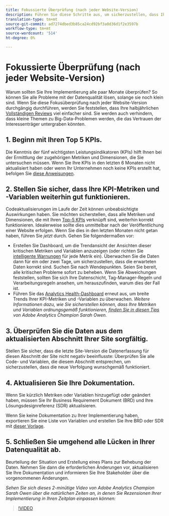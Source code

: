 ```yaml
---
title: Fokussierte Überprüfung (nach jeder Website-Version)
description: Führen Sie diese Schritte aus, um sicherzustellen, dass Ihre Implementierung fehlerfrei und im Einklang mit Ihren KPIs ausgeführt wird.
translation-type: tm+mt
source-git-commit: ad7274dbed3b85ca24cd92bf3a0d36d1f2e3597b
workflow-type: tm+mt
source-wordcount: '514'
ht-degree: 0%

---
```



# Fokussierte Überprüfung (nach jeder Website-Version)

Warum sollten Sie Ihre Implementierung alle paar Monate überprüfen? So können Sie alle Probleme mit der Datenqualität lösen, solange sie noch klein sind. Wenn Sie diese Fokusüberprüfung nach jeder Website-Version durchgängig durchführen, werden Sie feststellen, dass Ihre halbjährlichen [Vollständigen Reviews](/help/implement/review/full-review.md) viel einfacher sind. Sie werden auch verhindern, dass kleine Themen zu Big-Data-Problemen werden, die das Vertrauen der Interessenträger untergraben könnten.

## 1. Beginn mit Ihren Top 5 KPIs.

Die Kenntnis der fünf wichtigsten Leistungsindikatoren (KPIs) hilft Ihnen bei der Ermittlung der zugehörigen Metriken und Dimensionen, die Sie untersuchen müssen. Wenn Sie Ihre KPIs in den letzten 6 Monaten nicht aktualisiert haben oder wenn Ihr Unternehmen noch keine KPIs erstellt hat, befolgen Sie [diese Anweisungen](/help/implement/review/define-kpis.md).

## 2. Stellen Sie sicher, dass Ihre KPI-Metriken und -Variablen weiterhin gut funktionieren.

Codeaktualisierungen im Laufe der Zeit können unbeabsichtigte Auswirkungen haben. Sie möchten sicherstellen, dass alle Metriken und Dimensionen, die mit Ihren [Top-5 KPIs](/help/implement/review/define-kpis.md) verknüpft sind, weiterhin korrekt funktionieren. Idealerweise sollte dies unmittelbar nach der Veröffentlichung einer Website erfolgen. Wenn Sie dies in den letzten Monaten nicht getan haben, führen Sie *jetzt* durch. Gehen Sie folgendermaßen vor:

* Erstellen Sie Dashboard, um die Trendansicht der Ansichten dieser kritischen Metriken und Variablen anzuzeigen (oder richten Sie [intelligente Warnungen](https://experienceleague.adobe.com/docs/analytics/analyze/analysis-workspace/virtual-analyst/intelligent-alerts/intellligent-alerts.html#analysis-workspace) für jede Metrik ein). Überwachen Sie die Daten dann für ein oder zwei Tage, um sicherzustellen, dass die erwarteten Daten korrekt sind. Suchen Sie nach Wendepunkten. Seien Sie bereit, alle kritischen Probleme sofort zu beheben. Wenn Sie Abweichungen feststellen, sollten Sie sich Ihre Datenschicht, Tag-Manager-Regeln und Verarbeitungsregeln ansehen, um herauszufinden, warum dies der Fall ist.
* Führen Sie das [Analytics Health-Dashboard](https://assets.adobe.com/public/9549dbe7-765a-4899-77b8-85cbba1a4252) erneut aus, um breite Trends Ihrer KPI-Metriken und -Variablen zu überwachen.
   *Weitere Informationen dazu, wie Sie sicherstellen können, dass Ihre Metriken und Variablen ordnungsgemäß funktionieren,  [finden Sie in diesen Tips ](https://experienceleaguecommunities.adobe.com/t5/adobe-analytics-discussions/my-five-best-tips-for-keeping-adobe-analytics-humming/td-p/388608) von Adobe Analytics Champion Sarah Owen.*

## 3. Überprüfen Sie die Daten aus dem aktualisierten Abschnitt Ihrer Site sorgfältig.

Stellen Sie sicher, dass die letzte Site-Version die Datenerfassung für diesen Abschnitt der Site nicht negativ beeinflusste: Überprüfen Sie alle Code- und Variablen, die diesem Abschnitt entsprechen, um sicherzustellen, dass die neue Verfolgung wunschgemäß funktioniert.

## 4. Aktualisieren Sie Ihre Dokumentation.

Wenn Sie kürzlich Metriken oder Variablen hinzugefügt oder geändert haben, müssen Sie Ihr Business Requirement Dokument (BRD) und Ihre Lösungsdesignreferenz (SDR) aktualisieren.

Wenn Sie keine Dokumentation zu Ihrer Implementierung haben, exportieren Sie eine Liste von Variablen und erstellen Sie Ihre BRD oder SDR mit [dieser Vorlage](https://experienceleague.adobe.com/docs/analytics-learn/tutorials/implementation/implementation-basics/creating-a-business-requirements-document.html?lang=en#implementation).

## 5. Schließen Sie umgehend alle Lücken in Ihrer Datenqualität ab.

Beurteilung der Situation und Erstellung eines Plans zur Behebung der Daten. Nehmen Sie dann die erforderlichen Änderungen vor, aktualisieren Sie Ihre Dokumentation und informieren Sie Ihre Stakeholder über die vorgenommenen Änderungen.

*Sehen Sie sich dieses 2-minütige Video von Adobe Analytics Champion Sarah Owen über die natürlichen Zeiten an, in denen Sie Rezensionen Ihrer Implementierung in Ihren Zeitplan einpassen können:*

>[!VIDEO](https://video.tv.adobe.com/v/328340/?quality=12&learn=on)
